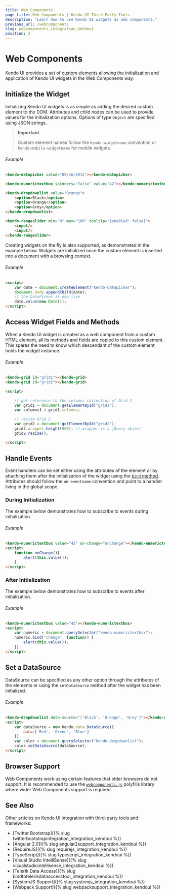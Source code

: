 ```yaml
---
title: Web Components
page_title: Web Components | Kendo UI Third-Party Tools
description: "Learn how to use Kendo UI widgets as web components."
previous_url: /webcomponents
slug: webcomponents_integration_kendoui
position: 2
---
```


# Web Components

Kendo UI provides a set of [custom elements](http://w3c.github.io/webcomponents/spec/custom/) allowing the initialization and application of Kendo UI widgets in the Web Components way.

## Initialize the Widget

Initializing Kendo UI widgets is as simple as adding the desired custom element to the DOM. Attributes and child nodes can be used to provide values for the initialization options. Options of type `Object` are specified using JSON strings.

> **Important**
>
> Custom element names follow the `kendo-widgetname` convention or `kendo-mobile-widgetname` for mobile widgets.

###### Example

```html
<kendo-datepicker value="09/16/2015"></kendo-datepicker>

<kendo-numerictextbox spinners="false" value="42"></kendo-numerictextbox>

<kendo-dropdownlist value="Orange">
    <option>Black</option>
    <option>Orange</option>
    <option>Grey</option>
</kendo-dropdownlist>

<kendo-rangeslider min="0" max="100" tooltip="{enabled: false}">
    <input/>
    <input/>
</kendo-rangeslider>
```

Creating widgets on the fly is also supported, as demonstrated in the example below. Widgets are initialized once the custom element is inserted into a document with a browsing context.

###### Example

```html
<script>
    var date = document.createElement("kendo-datepicker");
    document.body.appendChild(date);
    // the DatePicker is now live
    date.value(new Date());
</script>
```

## Access Widget Fields and Methods

When a Kendo UI widget is created as a web component from a custom HTML element, all its methods and fields are copied to this custom element. This spares the need to know which descendant of the custom element holds the widget instance.

###### Example

```html
<kendo-grid id="grid1"></kendo-grid>
<kendo-grid id="grid2"></kendo-grid>

<script>

    // get reference to the columns collection of Grid 1
    var grid1 = document.getElementById("grid1");
    var columns1 = grid1.columns;

    // resize Grid 2
    var grid2 = document.getElementById("grid2");
    grid2.wrapper.height(900); // wrapper is a jQuery object
    grid2.resize();

</script>
```

## Handle Events

Event handlers can be set either using the attributes of the element or by attaching them after the initialization of the widget using the  [`bind` method](api/javascript/ui/widget#methods-bind).  Attributes should follow the `on-eventname` convention and point to a handler living in the global scope.

### During Initialization

The example below demonstrates how to subscribe to events during initialization.

###### Example

```html
<kendo-numerictextbox value="42" on-change="onChange"></kendo-numerictextbox>
<script>
    function onChange(){
        alert(this.value());
    }
</script>
```

### After Initialization

The example below demonstrates how to subscribe to events after initialization.

###### Example

```html
<kendo-numerictextbox value="42"></kendo-numerictextbox>
<script>
    var numeric = document.querySelector("kendo-numerictextbox");
    numeric.bind("change", function() {
        alert(this.value());
    });
</script>
```

## Set a DataSource

DataSource can be specified as any other option through the attributes of the elements or using the `setDataSource` method after the widget has been initialized.

###### Example

```html
<kendo-dropdownlist data-source="['Black', 'Orange', 'Grey']"></kendo-dropdownlist>
<script>
    var dataSource = new kendo.data.DataSource({
        data:['Red', 'Green', 'Blue']
    });
    var color = document.querySelector("kendo-dropdownlist");
    color.setDataSource(dataSource);
</script>
```

## Browser Support

Web Components work using certain features that older browsers do not support. It is recommended to use the [`webcomponents.js`](http://webcomponents.org/polyfills/) polyfills library where wider Web Components support is required.

## See Also

Other articles on Kendo UI integration with third-party tools and frameworks:

* [Twitter Bootstrap]({% slug twitterbootstrapintegration_integration_kendoui %})
* [Angular 2.0]({% slug angular2support_integration_kendoui %})
* [RequireJS]({% slug requirejs_integration_kendoui %})
* [TypeScript]({% slug typescript_integration_kendoui %})
* [Visual Studio IntelliSense]({% slug visualstudiointellisense_integration_kendoui %})
* [Telerik Data Access]({% slug bindtotelerikdataaccesstool_integration_kendoui %})
* [SystemJS Support]({% slug systemjs_integration_kendoui %})
* [Webpack Support]({% slug webpacksupport_integration_kendoui %})
